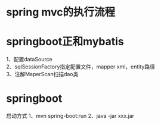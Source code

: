 # spring mvc的执行流程

# springboot正和mybatis
1、配置dataSource  
2、sqlSessionFactory指定配置文件，mapper xml，entity路径  
3、注解MaperScan扫描dao类 

# springboot
启动方式
1、mvn spring-boot:run
2、java -jar xxx.jar